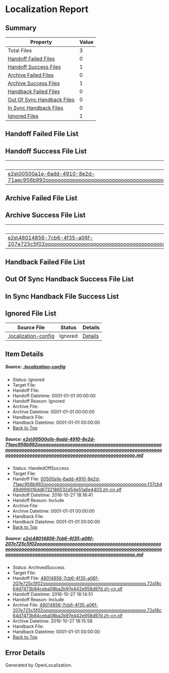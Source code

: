 # <a name='report-top'></a> Localization Report

## Summary
 Property | Value 
 -------- | ----- 
 Total Files | 3
[ Handoff Failed Files ](#handoff-failed-list)| 0
[ Handoff Success Files ](#handoff-success-list)| 1
[ Archive Failed Files ](#archive-failed-list)| 0
[ Archive Success Files ](#archive-success-list)| 1
[ Handback Failed Files ](#handback-failed-list)| 0
[ Out Of Sync Handback Files ](#outofsync-handback-success-list)| 0
[ In Sync Handback Files ](#insync-handback-success-list)| 0
[ Ignored Files ](#ignored-list)| 1

## <a name='handoff-failed-list'></a> Handoff Failed File List

## <a name='handoff-success-list'></a> Handoff Success File List
 Source File | Status | Details 
 ----------- | ------ | ------- 
 [e2e\00500a1e-6add-4910-8e2d-71aec956b992oooooooooooooooooooooooooooooooooooooooooooooooooooooooooooooooooooooooooooooooooooooooooooooooooooooooooooooooooooooooooooooooooooooooooooooooooooooooo.md](https://github.com/OpenLocalizationTestOrg/ol-test0/blob/84643a4ff0e86c99317686fe172eb9ef91c9a395/e2e/00500a1e-6add-4910-8e2d-71aec956b992oooooooooooooooooooooooooooooooooooooooooooooooooooooooooooooooooooooooooooooooooooooooooooooooooooooooooooooooooooooooooooooooooooooooooooooooooooooooo.md) | HandedOffSuccess | [Details](#9771cf664ba096e33b9e95012d7433ea05fc29091)

## <a name='archive-failed-list'></a> Archive Failed File List

## <a name='archive-success-list'></a> Archive Success File List
 Source File | Status | Details 
 ----------- | ------ | ------- 
 [e2e\48014856-7cb6-4f35-a06f-207e725c5f02oooooooooooooooooooooooooooooooooooooooooooooooooooooooooooooooooooooooooooooooooooooooooooooooooooooooooooooooooooooooooooooooooooooooooooooooooooooooo.md](https://github.com/OpenLocalizationTestOrg/ol-test0/blob/1671a5a708dfe127141746c2479c5b9a6bf14eee/e2e/48014856-7cb6-4f35-a06f-207e725c5f02oooooooooooooooooooooooooooooooooooooooooooooooooooooooooooooooooooooooooooooooooooooooooooooooooooooooooooooooooooooooooooooooooooooooooooooooooooooooo.md) | ArchivedSuccess | [Details](#6b22d2249c1009c673e9e5d84c64a497a02134502)

## <a name='handback-failed-list'></a> Handback Failed File List

## <a name='outofsync-handback-success-list'></a> Out Of Sync Handback Success File List

## <a name='insync-handback-success-list'></a> In Sync Handback File Success List

## <a name='ignored-list'></a> Ignored File List
 Source File | Status | Details 
 ----------- | ------ | ------- 
 [.localization-config](https://github.com/OpenLocalizationTestOrg/ol-test0/blob/84643a4ff0e86c99317686fe172eb9ef91c9a395/.localization-config) | Ignored | [Details](#c268a05ecaa7ec85942ed632c29928ee5bd6da8d0)

## Item Details
##### <a name='c268a05ecaa7ec85942ed632c29928ee5bd6da8d0'></a> Source: [.localization-config](https://github.com/OpenLocalizationTestOrg/ol-test0/blob/84643a4ff0e86c99317686fe172eb9ef91c9a395/.localization-config)
* Status: Ignored
* Target File: 
* Handoff File: 
* Handoff Datetime: 0001-01-01 00:00:00
* Handoff Reason: Ignored
* Archive File: 
* Archive Datetime: 0001-01-01 00:00:00
* Handback File: 
* Handback Datetime: 0001-01-01 00:00:00
* [Back to Top](#report-top)

##### <a name='9771cf664ba096e33b9e95012d7433ea05fc29091'></a> Source: [e2e\00500a1e-6add-4910-8e2d-71aec956b992oooooooooooooooooooooooooooooooooooooooooooooooooooooooooooooooooooooooooooooooooooooooooooooooooooooooooooooooooooooooooooooooooooooooooooooooooooooooo.md](https://github.com/OpenLocalizationTestOrg/ol-test0/blob/84643a4ff0e86c99317686fe172eb9ef91c9a395/e2e/00500a1e-6add-4910-8e2d-71aec956b992oooooooooooooooooooooooooooooooooooooooooooooooooooooooooooooooooooooooooooooooooooooooooooooooooooooooooooooooooooooooooooooooooooooooooooooooooooooooo.md)
* Status: HandedOffSuccess
* Target File: 
* Handoff File: [00500a1e-6add-4910-8e2d-71aec956b992ooooooooooooooooooooooooooooooooooooooo.f37cb449d999016dd6732186532d54e51a6e4403.zh-cn.xlf](https://github.com/OpenLocalizationTestOrg/ol-test0-handoff/blob/d843a55ea6cb7c93e2b78bca923a1cd0fc006210/ol-handoff/OpenLocalizationTestOrg/ol-test0-zhcn/shujia/ht/00500a1e-6add-4910-8e2d-71aec956b992ooooooooooooooooooooooooooooooooooooooo.f37cb449d999016dd6732186532d54e51a6e4403.zh-cn.xlf)
* Handoff Datetime: 2016-10-27 18:16:41
* Handoff Reason: Include
* Archive File: 
* Archive Datetime: 0001-01-01 00:00:00
* Handback File: 
* Handback Datetime: 0001-01-01 00:00:00
* [Back to Top](#report-top)

##### <a name='6b22d2249c1009c673e9e5d84c64a497a02134502'></a> Source: [e2e\48014856-7cb6-4f35-a06f-207e725c5f02oooooooooooooooooooooooooooooooooooooooooooooooooooooooooooooooooooooooooooooooooooooooooooooooooooooooooooooooooooooooooooooooooooooooooooooooooooooooo.md](https://github.com/OpenLocalizationTestOrg/ol-test0/blob/1671a5a708dfe127141746c2479c5b9a6bf14eee/e2e/48014856-7cb6-4f35-a06f-207e725c5f02oooooooooooooooooooooooooooooooooooooooooooooooooooooooooooooooooooooooooooooooooooooooooooooooooooooooooooooooooooooooooooooooooooooooooooooooooooooooo.md)
* Status: ArchivedSuccess
* Target File: 
* Handoff File: [48014856-7cb6-4f35-a06f-207e725c5f02ooooooooooooooooooooooooooooooooooooooo.72a18c64d7473b84ceba08ba2b97e442e958d97d.zh-cn.xlf](https://github.com/OpenLocalizationTestOrg/ol-test0-handoff/blob/ab1d92bb1d1e5d9d1f7948646adfde60d09af2e6/ol-handoff/OpenLocalizationTestOrg/ol-test0-zhcn/shujia/ht/48014856-7cb6-4f35-a06f-207e725c5f02ooooooooooooooooooooooooooooooooooooooo.72a18c64d7473b84ceba08ba2b97e442e958d97d.zh-cn.xlf)
* Handoff Datetime: 2016-10-27 18:14:51
* Handoff Reason: Include
* Archive File: [48014856-7cb6-4f35-a06f-207e725c5f02ooooooooooooooooooooooooooooooooooooooo.72a18c64d7473b84ceba08ba2b97e442e958d97d.zh-cn.xlf](https://github.com/OpenLocalizationTestOrg/ol-test0-handoff/blob/ec8efa9e2cb559f48f17d74c8312171bf480c570/ol-archive/OpenLocalizationTestOrg/ol-test0-zhcn/shujia/ht/48014856-7cb6-4f35-a06f-207e725c5f02ooooooooooooooooooooooooooooooooooooooo.72a18c64d7473b84ceba08ba2b97e442e958d97d.zh-cn.xlf)
* Archive Datetime: 2016-10-27 18:15:58
* Handback File: 
* Handback Datetime: 0001-01-01 00:00:00
* [Back to Top](#report-top)


## Error Details

Generated by OpenLocalization.
